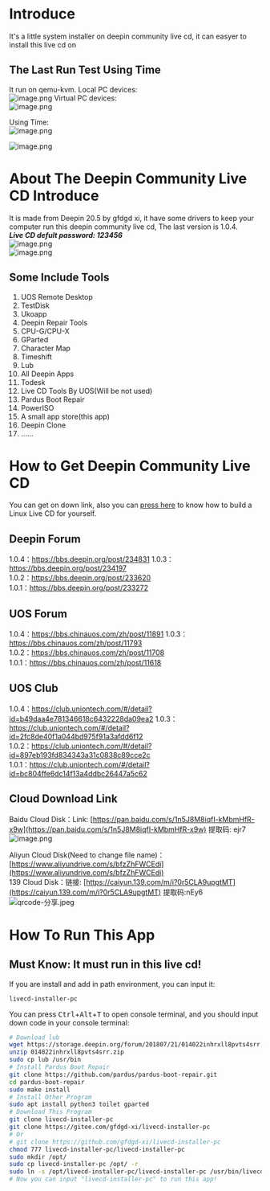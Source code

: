 # Introduce
It's a little system installer on deepin community live cd, it can easyer to install this live cd on 
## The Last Run Test Using Time
It run on qemu-kvm. Local PC devices:  
![image.png](https://storage.deepin.org/thread/202204151256315399_image.png)
Virtual PC devices:  
![image.png](https://storage.deepin.org/thread/202204151257251162_image.png)

Using Time:  
![image.png](https://storage.deepin.org/thread/202204151258133447_image.png)

![image.png](https://storage.deepin.org/thread/202204151255115320_image.png)
# About The Deepin Community Live CD Introduce
It is made from Deepin 20.5 by gfdgd xi, it have some drivers to keep your computer run this deepin community live cd, The last version is 1.0.4.  
***Live CD defult password: 123456***  
![image.png](https://storage.deepin.org/thread/202204111533273090_image.png)  
![image.png](https://storage.deepin.org/thread/202204111534405194_image.png)  
## Some Include Tools
1. UOS Remote Desktop
2. TestDisk
3. Ukoapp
4. Deepin Repair Tools
5. CPU-G/CPU-X
6. GParted
7. Character Map
8. Timeshift
9. Lub
10. All Deepin Apps
11. Todesk
12. Live CD Tools By UOS(Will be not used)
13. Pardus Boot Repair
14. PowerISO
15. A small app store(this app)
16. Deepin Clone
17. ……

# How to Get Deepin Community Live CD
You can get on down link, also you can [press here](https://bbs.deepin.org/post/166409) to know how to build a Linux Live CD for yourself.    
## Deepin Forum
1.0.4：https://bbs.deepin.org/post/234831
1.0.3：https://bbs.deepin.org/post/234197  
1.0.2：https://bbs.deepin.org/post/233620  
1.0.1：https://bbs.deepin.org/post/233272  
## UOS Forum
1.0.4：https://bbs.chinauos.com/zh/post/11891
1.0.3：https://bbs.chinauos.com/zh/post/11793  
1.0.2：https://bbs.chinauos.com/zh/post/11708  
1.0.1：https://bbs.chinauos.com/zh/post/11618  
## UOS Club
1.0.4：https://club.uniontech.com/#/detail?id=b49daa4e781346618c6432228da09ea2
1.0.3：https://club.uniontech.com/#/detail?id=2fc8de40f1a044bd975f91a3afdd6f12  
1.0.2：https://club.uniontech.com/#/detail?id=897eb193fd834343a31c0838c89cce2c  
1.0.1：https://club.uniontech.com/#/detail?id=bc804ffe6dc14f13a4ddbc26447a5c62  
## Cloud Download Link
Baidu Cloud Disk：Link: [https://pan.baidu.com/s/1n5J8M8iqfI-kMbmHfR-x9w](https://pan.baidu.com/s/1n5J8M8iqfI-kMbmHfR-x9w) 提取码: ejr7  
![image.png](https://storage.deepin.org/thread/202203201435562540_image.png)

Aliyun Cloud Disk(Need to change file name)：[https://www.aliyundrive.com/s/bfzZhFWCEdi](https://www.aliyundrive.com/s/bfzZhFWCEdi)  
139 Cloud Disk：链接: [https://caiyun.139.com/m/i?0r5CLA9upgtMT](https://caiyun.139.com/m/i?0r5CLA9upgtMT) 提取码:nEy6  
![qrcode-分享.jpeg](https://storage.deepin.org/thread/202203201439423300_qrcode-%E5%88%86%E4%BA%AB.jpeg)

# How To Run This App
## Must Know: It must run in this live cd!
If you are install and add in path environment, you can input it:  
```bash
livecd-installer-pc
```
You can press <kbd>Ctrl</kbd>+<kbd>Alt</kbd>+<kbd>T</kbd> to open console terminal, and you should input down code in your console terminal:  
```bash
# Download lub
wget https://storage.deepin.org/forum/201807/21/014022inhrxll8pvts4srr.zip
unzip 014022inhrxll8pvts4srr.zip
sudo cp lub /usr/bin
# Install Pardus Boot Repair
git clone https://github.com/pardus/pardus-boot-repair.git
cd pardus-boot-repair
sudo make install
# Install Other Program
sudo apt install python3 toilet gparted
# Download This Program
git clone livecd-installer-pc
git clone https://gitee.com/gfdgd-xi/livecd-installer-pc
# Or
# git clone https://github.com/gfdgd-xi/livecd-installer-pc
chmod 777 livecd-installer-pc/livecd-installer-pc
sudo mkdir /opt/
sudo cp livecd-installer-pc /opt/ -r
sudo ln -s /opt/livecd-installer-pc/livecd-installer-pc /usr/bin/livecd-installer-pc
# Now you can input "livecd-installer-pc" to run this app!
```